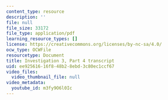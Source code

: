 ```yaml
---
content_type: resource
description: ''
file: null
file_size: 33172
file_type: application/pdf
learning_resource_types: []
license: https://creativecommons.org/licenses/by-nc-sa/4.0/
ocw_type: OCWFile
resourcetype: Document
title: Investigation 3, Part 4 transcript
uid: ee925616-16f8-48b2-8ebd-3c80ec1ccf67
video_files:
  video_thumbnail_file: null
video_metadata:
  youtube_id: m3fy9O6l0Ic
---
```

